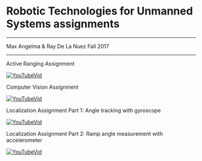 # Robotic Technologies for Unmanned Systems assignments

***
Max Angelma & Ray De La Nuez
Fall 2017
***

Active Ranging Assignment

[![YouTubeVid](https://img.youtube.com/vi/XNLT4UEN9-Q/0.jpg)](https://youtu.be/XNLT4UEN9-Q)

Computer Vision Assignment

[![YouTubeVid](https://img.youtube.com/vi/2I2VP4YvjHI/0.jpg)](https://youtu.be/2I2VP4YvjHI)

Localization Assignment Part 1: Angle tracking with gyroscope

[![YouTubeVid](https://img.youtube.com/vi/0CTSdDM23Os/0.jpg)](https://youtu.be/0CTSdDM23Os)

Localization Assignment Part 2: Ramp angle measurement with accelerometer

[![YouTubeVid](https://img.youtube.com/vi/vM5YYwT6M-E/0.jpg)](https://youtu.be/vM5YYwT6M-E)
